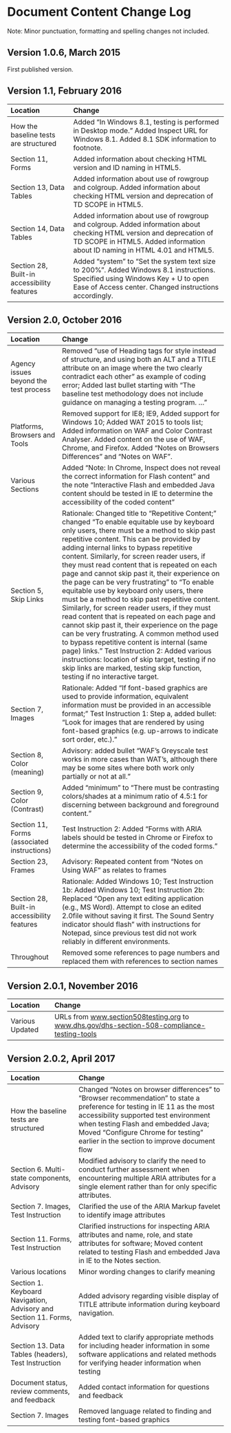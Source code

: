 # Document Content Change Log
Note: Minor punctuation, formatting and spelling changes not included.

## Version 1.0.6, March 2015
First published version.

## Version 1.1, February 2016
| Location | Change |
|:---------|:-------|
| How the baseline tests are structured |	Added “In Windows 8.1, testing is performed in Desktop mode.” Added Inspect URL for Windows 8.1. Added 8.1 SDK information to footnote. |
| Section 11, Forms	| Added information about checking HTML version and ID naming in HTML5. |
| Section 13, Data Tables |	Added information about use of rowgroup and colgroup. Added information about checking HTML version and deprecation of TD SCOPE in HTML5. |
| Section 14, Data Tables	| Added information about use of rowgroup and colgroup. Added information about checking HTML version and deprecation of TD SCOPE in HTML5. Added information about ID naming in HTML 4.01 and HTML5. |
| Section 28, Built-in accessibility features	| Added “system” to “Set the system text size to 200%”. Added Windows 8.1 instructions. Specified using Windows Key + U to open Ease of Access center. Changed instructions accordingly. |

## Version 2.0, October 2016
| Location | Change |
|:---------|:-------|
| Agency issues beyond the test process	| Removed “use of Heading <H> tags for style instead of structure, and using both an ALT and a TITLE attribute on an image where the two clearly contradict each other” as example of coding error; Added last bullet starting with “The baseline test methodology does not include guidance on managing a testing program. …” |
| Platforms, Browsers and Tools	| Removed support for IE8; IE9, Added support for Windows 10; Added WAT 2015 to tools list;  Added information on WAF and Color Contrast Analyser. Added content on the use of WAF, Chrome, and Firefox. Added “Notes on Browsers Differences” and “Notes on WAF”. |
| Various Sections | Added “Note: In Chrome, Inspect does not reveal the correct information for Flash content” and the note “Interactive Flash and embedded Java content should be tested in IE to determine the accessibility of the coded content” |
| Section 5, Skip Links	| Rationale: Changed title to “Repetitive Content;” changed “To enable equitable use by keyboard only users, there must be a method to skip past repetitive content. This can be provided by adding internal links to bypass repetitive content. Similarly, for screen reader users, if they must read content that is repeated on each page and cannot skip past it, their experience on the page can be very frustrating” to “To enable equitable use by keyboard only users, there must be a method to skip past repetitive content. Similarly, for screen reader users, if they must read content that is repeated on each page and cannot skip past it, their experience on the page can be very frustrating. A common method used to bypass repetitive content is internal (same page) links.” Test Instruction 2: Added various instructions: location of skip target, testing if no skip links are marked, testing skip function, testing if no interactive target. |
| Section 7, Images	| Rationale: Added “If font-based graphics are used to provide information, equivalent information must be provided in an accessible format;” Test Instruction 1: Step a, added bullet: “Look for images that are rendered by using font-based graphics (e.g. up-arrows to indicate sort order, etc.).” |
| Section 8, Color (meaning) | Advisory: added bullet “WAF’s Greyscale test works in more cases than WAT’s, although there may be some sites where both work only partially or not at all.” |
| Section 9, Color (Contrast)	| Added “minimum” to “There must be contrasting colors/shades at a minimum ratio of 4.5:1 for discerning between background and foreground content.” |
| Section 11, Forms (associated instructions) | Test Instruction 2: Added “Forms with ARIA labels should be tested in Chrome or Firefox to determine the accessibility of the coded forms.” |
| Section 23, Frames | Advisory: Repeated content from “Notes on Using WAF” as relates to frames| 
| Section 28, Built-in accessibility features | Rationale: Added Windows 10; Test Instruction 1b: Added Windows 10; Test Instruction 2b: Replaced “Open any text editing application (e.g., MS Word). Attempt to close an edited 2.0file without saving it first. The Sound Sentry indicator should flash” with instructions for Notepad, since previous test did not work reliably in different environments. |
| Throughout | Removed some references to page numbers and replaced them with references to section names |

## Version 2.0.1, November 2016
| Location | Change |
|:---------|:-------|
| Various	Updated | URLs from www.section508testing.org to www.dhs.gov/dhs-section-508-compliance-testing-tools |

## Version 2.0.2, April 2017
| Location | Change |
|:---------|:-------|
| How the baseline tests are structured	| Changed “Notes on browser differences” to “Browser recommendation” to state a preference for testing in IE 11 as the most accessibility supported test environment when testing Flash and embedded Java; Moved “Configure Chrome for testing” earlier in the section to improve document flow |
| Section 6. Multi-state components, Advisory | Modified advisory to clarify the need to conduct further assessment when encountering multiple ARIA attributes for a single element rather than for only specific attributes. |
| Section 7. Images, Test Instruction | Clarified the use of the ARIA Markup favelet to identify image attributes |
| Section 11. Forms, Test Instruction | Clarified instructions for inspecting ARIA attributes and name, role, and state attributes for software; Moved content related to testing Flash and embedded Java in IE to the Notes section. |
| Various locations | Minor wording changes to clarify meaning |
| Section 1. Keyboard Navigation, Advisory and Section 11. Forms, Advisory | Added advisory regarding visible display of TITLE attribute information during keyboard navigation. |
| Section 13. Data Tables (headers), Test Instruction	| Added text to clarify appropriate methods for including header information in some software applications and related methods for verifying header information when testing |
| Document status, review comments, and feedback | Added contact information for questions and feedback |
| Section 7. Images	| Removed language related to finding and testing font-based graphics |
